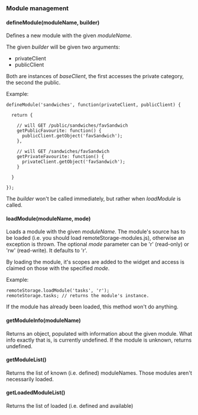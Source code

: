 ### Module management

#### defineModule(moduleName, builder)

Defines a new module with the given *moduleName*.

The given *builder* will be given two arguments:
* privateClient
* publicClient

Both are instances of *baseClient*, the first accesses the private category, the second the public.

Example:

    defineModule('sandwiches', function(privateClient, publicClient) {
    
      return {
      
        // will GET /public/sandwiches/favSandwich
        getPublicFavourite: function() {
          publicClient.getObject('favSandwich');
        },
        
        // will GET /sandwiches/favSandwich
        getPrivateFavourite: function() {
          privateClient.getObject('favSandwich');
        }
   
      }
    
    });
    
The *builder* won't be called immediately, but rather when *loadModule* is called.

#### loadModule(moduleName, mode)

Loads a module with the given *moduleName*. The module's source has to be loaded (i.e. you should load remoteStorage-modules.js), otherwise an exception is thrown.
The optional *mode* parameter can be 'r' (read-only) or 'rw' (read-write). It defaults to 'r'.

By loading the module, it's scopes are added to the widget and access is claimed on those with the specified *mode*.

Example:

    remoteStorage.loadModule('tasks', 'r');
    remoteStorage.tasks; // returns the module's instance.

If the module has already been loaded, this method won't do anything.

#### getModuleInfo(moduleName)

Returns an object, populated with information about the given module.
What info exactly that is, is currently undefined.
If the module is unknown, returns undefined.

#### getModuleList()

Returns the list of known (i.e. defined) moduleNames. Those modules aren't necessarily loaded.

#### getLoadedModuleList()

Returns the list of loaded (i.e. defined and available)
